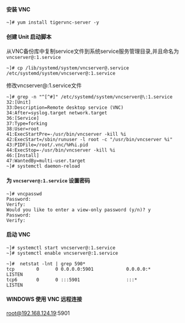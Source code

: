 #### 安装 VNC

```
~]# yum install tigervnc-server -y
```

#### 创建 Unit 启动脚本

从VNC备份库中复制service文件到系统service服务管理目录,并且命名为 `vncserver@:1.service`

```
~]# cp /lib/systemd/system/vncserver@.service /etc/systemd/system/vncserver@:1.service
```

修改vncserver@:1.service文件

```
~]# grep -n "^[^#]" /etc/systemd/system/vncserver@\:1.service
32:[Unit]
33:Description=Remote desktop service (VNC)
34:After=syslog.target network.target
36:[Service]
37:Type=forking
38:User=root
41:ExecStartPre=-/usr/bin/vncserver -kill %i
42:ExecStart=/sbin/runuser -l root -c "/usr/bin/vncserver %i"
43:PIDFile=/root/.vnc/%H%i.pid
44:ExecStop=-/usr/bin/vncserver -kill %i
46:[Install]
47:WantedBy=multi-user.target
~]# systemctl daemon-reload
```

#### 为 `vncserver@:1.service` 设置密码

```
~]# vncpasswd
Password:
Verify:
Would you like to enter a view-only password (y/n)? y
Password:
Verify:
```

#### 启动 VNC

```
~]# systemctl start vncserver@:1.service
~]# systemctl enable vncserver@:1.service
```

```
~]#  netstat -lnt | grep 590*
tcp        0      0 0.0.0.0:5901            0.0.0.0:*               LISTEN     
tcp6       0      0 :::5901                 :::*                    LISTEN
```

#### WINDOWS 使用 VNC 远程连接

root@192.168.124.19:5901
